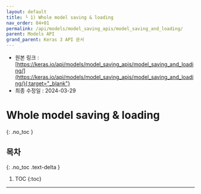 ```yaml
---
layout: default
title: └ 1) Whole model saving & loading
nav_order: 04+01
permalink: /api/models/model_saving_apis/model_saving_and_loading/
parent: Models API
grand_parent: Keras 3 API 문서
---
```


* 원본 링크 : [https://keras.io/api/models/model_saving_apis/model_saving_and_loading/](https://keras.io/api/models/model_saving_apis/model_saving_and_loading/){:target="_blank"}
* 최종 수정일 : 2024-03-29

# Whole model saving & loading
{: .no_toc }

## 목차
{: .no_toc .text-delta }

1. TOC
{:toc}

---
